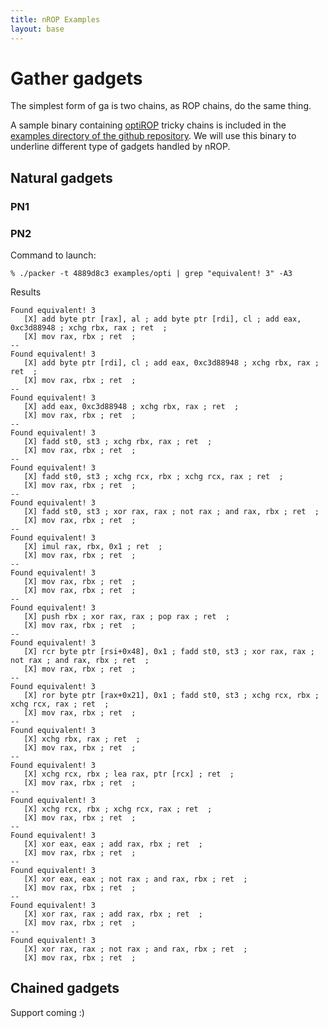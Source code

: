 ```yaml
---
title: nROP Examples
layout: base
---
```


# Gather gadgets

The simplest form of ga is two chains, as ROP chains, do the same thing.

A sample binary containing [optiROP](https://media.blackhat.com/us-13/US-13-Quynh-OptiROP-Hunting-for-ROP-Gadgets-in-Style-Slides.pdf) tricky chains is included in the [examples directory of the github repository](https://github.com/awailly/nrop/tree/master/examples). We will use this binary to underline different type of gadgets handled by nROP.

## Natural gadgets

### PN1

### PN2

Command to launch:

    % ./packer -t 4889d8c3 examples/opti | grep "equivalent! 3" -A3

Results

    Found equivalent! 3
       [X] add byte ptr [rax], al ; add byte ptr [rdi], cl ; add eax, 0xc3d88948 ; xchg rbx, rax ; ret  ;
       [X] mov rax, rbx ; ret  ;
    --
    Found equivalent! 3
       [X] add byte ptr [rdi], cl ; add eax, 0xc3d88948 ; xchg rbx, rax ; ret  ;
       [X] mov rax, rbx ; ret  ;
    --
    Found equivalent! 3
       [X] add eax, 0xc3d88948 ; xchg rbx, rax ; ret  ;
       [X] mov rax, rbx ; ret  ;
    --
    Found equivalent! 3
       [X] fadd st0, st3 ; xchg rbx, rax ; ret  ;
       [X] mov rax, rbx ; ret  ;
    --
    Found equivalent! 3
       [X] fadd st0, st3 ; xchg rcx, rbx ; xchg rcx, rax ; ret  ;
       [X] mov rax, rbx ; ret  ;
    --
    Found equivalent! 3
       [X] fadd st0, st3 ; xor rax, rax ; not rax ; and rax, rbx ; ret  ;
       [X] mov rax, rbx ; ret  ;
    --
    Found equivalent! 3
       [X] imul rax, rbx, 0x1 ; ret  ;
       [X] mov rax, rbx ; ret  ;
    --
    Found equivalent! 3
       [X] mov rax, rbx ; ret  ;
       [X] mov rax, rbx ; ret  ;
    --
    Found equivalent! 3
       [X] push rbx ; xor rax, rax ; pop rax ; ret  ;
       [X] mov rax, rbx ; ret  ;
    --
    Found equivalent! 3
       [X] rcr byte ptr [rsi+0x48], 0x1 ; fadd st0, st3 ; xor rax, rax ; not rax ; and rax, rbx ; ret  ;
       [X] mov rax, rbx ; ret  ;
    --
    Found equivalent! 3
       [X] ror byte ptr [rax+0x21], 0x1 ; fadd st0, st3 ; xchg rcx, rbx ; xchg rcx, rax ; ret  ;
       [X] mov rax, rbx ; ret  ;
    --
    Found equivalent! 3
       [X] xchg rbx, rax ; ret  ;
       [X] mov rax, rbx ; ret  ;
    --
    Found equivalent! 3
       [X] xchg rcx, rbx ; lea rax, ptr [rcx] ; ret  ;
       [X] mov rax, rbx ; ret  ;
    --
    Found equivalent! 3
       [X] xchg rcx, rbx ; xchg rcx, rax ; ret  ;
       [X] mov rax, rbx ; ret  ;
    --
    Found equivalent! 3
       [X] xor eax, eax ; add rax, rbx ; ret  ;
       [X] mov rax, rbx ; ret  ;
    --
    Found equivalent! 3
       [X] xor eax, eax ; not rax ; and rax, rbx ; ret  ;
       [X] mov rax, rbx ; ret  ;
    --
    Found equivalent! 3
       [X] xor rax, rax ; add rax, rbx ; ret  ;
       [X] mov rax, rbx ; ret  ;
    --
    Found equivalent! 3
       [X] xor rax, rax ; not rax ; and rax, rbx ; ret  ;
       [X] mov rax, rbx ; ret  ;


## Chained gadgets

Support coming :)
